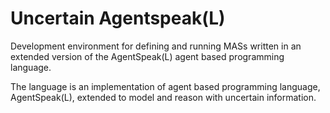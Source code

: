 # Uncertain Agentspeak(L)
Development environment for defining and running MASs written in an extended version of the AgentSpeak(L) agent based programming language.

The language is an implementation of agent based programming language, AgentSpeak(L), extended to model and reason with uncertain information.
